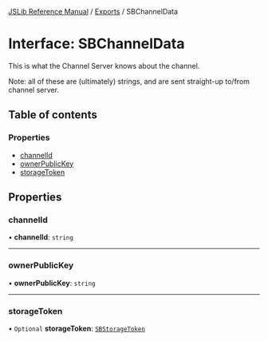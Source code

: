 [JSLib Reference Manual](../README.md) / [Exports](../modules.md) / SBChannelData

# Interface: SBChannelData

This is what the Channel Server knows about the channel.

Note: all of these are (ultimately) strings, and are sent straight-up
to/from channel server.

## Table of contents

### Properties

- [channelId](SBChannelData.md#channelid)
- [ownerPublicKey](SBChannelData.md#ownerpublickey)
- [storageToken](SBChannelData.md#storagetoken)

## Properties

### channelId

• **channelId**: `string`

___

### ownerPublicKey

• **ownerPublicKey**: `string`

___

### storageToken

• `Optional` **storageToken**: [`SBStorageToken`](SBStorageToken.md)
